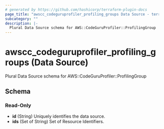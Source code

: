 ```yaml
---
# generated by https://github.com/hashicorp/terraform-plugin-docs
page_title: "awscc_codeguruprofiler_profiling_groups Data Source - terraform-provider-awscc"
subcategory: ""
description: |-
  Plural Data Source schema for AWS::CodeGuruProfiler::ProfilingGroup
---
```


# awscc_codeguruprofiler_profiling_groups (Data Source)

Plural Data Source schema for AWS::CodeGuruProfiler::ProfilingGroup



<!-- schema generated by tfplugindocs -->
## Schema

### Read-Only

- **id** (String) Uniquely identifies the data source.
- **ids** (Set of String) Set of Resource Identifiers.


